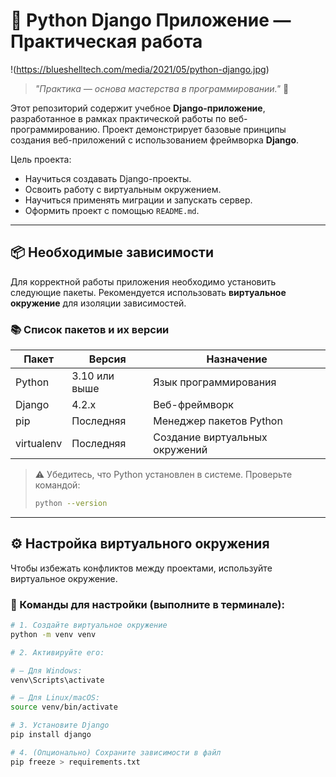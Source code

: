 # 🐍 Python Django Приложение — Практическая работа

!(https://blueshelltech.com/media/2021/05/python-django.jpg)

> _"Практика — основа мастерства в программировании."_ 💬

Этот репозиторий содержит учебное **Django-приложение**, разработанное в рамках практической работы по веб-программированию. Проект демонстрирует базовые принципы создания веб-приложений с использованием фреймворка **Django**.

Цель проекта:
- Научиться создавать Django-проекты.
- Освоить работу с виртуальным окружением.
- Научиться применять миграции и запускать сервер.
- Оформить проект с помощью `README.md`.

---

## 📦 Необходимые зависимости

Для корректной работы приложения необходимо установить следующие пакеты. Рекомендуется использовать **виртуальное окружение** для изоляции зависимостей.

### 📚 Список пакетов и их версии

| Пакет        | Версия       | Назначение                          |
|-------------|--------------|-------------------------------------|
| Python      | 3.10 или выше | Язык программирования               |
| Django      | 4.2.x         | Веб-фреймворк                       |
| pip         | Последняя     | Менеджер пакетов Python             |
| virtualenv  | Последняя     | Создание виртуальных окружений     |

> ⚠️ Убедитесь, что Python установлен в системе. Проверьте командой:
> ```bash
> python --version
> ```

---

## ⚙️ Настройка виртуального окружения

Чтобы избежать конфликтов между проектами, используйте виртуальное окружение.

### 🔧 Команды для настройки (выполните в терминале):

```bash
# 1. Создайте виртуальное окружение
python -m venv venv

# 2. Активируйте его:

# — Для Windows:
venv\Scripts\activate

# — Для Linux/macOS:
source venv/bin/activate

# 3. Установите Django
pip install django

# 4. (Опционально) Сохраните зависимости в файл
pip freeze > requirements.txt
